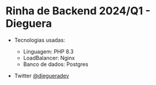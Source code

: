 # Rinha de Backend 2024/Q1 - Dieguera

- Tecnologias usadas:
  - Linguagem: PHP 8.3
  - LoadBalancer: Nginx
  - Banco de dados: Postgres

- Twitter [@diegueradev](https://twitter.com/diegueradev)